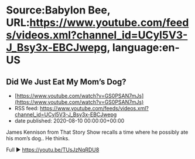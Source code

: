 # Source:Babylon Bee, URL:https://www.youtube.com/feeds/videos.xml?channel_id=UCyl5V3-J_Bsy3x-EBCJwepg, language:en-US

## Did We Just Eat My Mom’s Dog?
 - [https://www.youtube.com/watch?v=GS0PSAN7mJs](https://www.youtube.com/watch?v=GS0PSAN7mJs)
 - RSS feed: https://www.youtube.com/feeds/videos.xml?channel_id=UCyl5V3-J_Bsy3x-EBCJwepg
 - date published: 2020-08-10 00:00:00+00:00

James Kennison from That Story Show recalls a time where he possibly ate his mom’s dog.. He thinks.

Full ▶️  https://youtu.be/TUsJzNqRDU8

